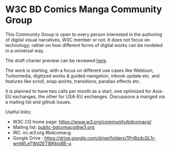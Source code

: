 # W3C BD Comics Manga Community Group

This Community Group is open to every person interested in the authoring of digital visual narratives, W3C member or not. 
It does not focus on technology; rather on how different forms of digital works can be modeled in a universal way.  

The draft charter preview can be reviewed [here](https://raw.githack.com/w3c/bdcoma-cg/master/BD%20Comics%20Manga%20Community%20Group%20Charter.htm).

The work is starting, with a focus on different use cases like Webtoon, Turbomedia, digitized works & guided navigation, inbook update etc. and features like scroll, snap-points, transitions, parallax effects etc. 

It is planned to have two calls per month as a start, one optimized for Asia-EU exchanges, the other for USA-EU exchanges. Discussions a manged via a mailing list and  github issues. 

Useful links: 

* W3C CG home page: 	https://www.w3.org/community/bdcomacg/
* Mailing list: 			public-bdcomacg@w3.org
* IRC: 	              irc.w3.org #bdcomacg
* Google Drive : 		  https://drive.google.com/drive/folders/1PnBzdcQL1r-wmWLeTWd2ETIBKkIsBE-u
